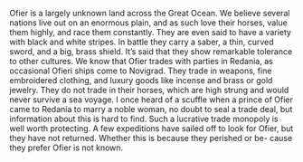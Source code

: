 Ofier is a largely unknown land across the Great Ocean. We believe several nations live out on an enormous plain, and as such love their horses, value them highly, and race them constantly. They are even said to have a variety with black and white stripes. In battle they carry a saber, a thin, curved sword, and a big, brass shield. It’s said that they show remarkable tolerance to other cultures. We know that Ofier trades with parties in Redania, as occasional Ofieri ships come to Novigrad. They trade in weapons, fine embroidered clothing, and luxury goods like incense and brass or gold jewelry. They do not trade in their horses, which are high strung and would never survive a sea voyage. I once heard of a scuffle when a prince of Ofier came to Redania to marry a noble woman, no doubt to seal a trade deal, but information about this is hard to find. Such a lucrative trade monopoly is well worth protecting. A few expeditions have sailed off to look for Ofier, but they have not returned. Whether this is because they perished or be- cause they prefer Ofier is not known.